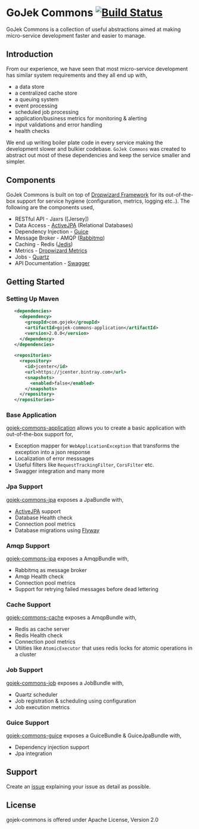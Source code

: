 # GoJek Commons [![Build Status](https://travis-ci.org/gojek-engineering/gojek-commons.svg?branch=master)](https://travis-ci.org/gojek-engineering/gojek-commons)
GoJek Commons is a collection of useful abstractions aimed at making micro-service development faster and easier to manage.
## Introduction
From our experience, we have seen that most micro-service development has similar system requirements and they all end up with,
* a data store
* a centralized cache store
* a queuing system
* event processing
* scheduled job processing
* application/business metrics for monitoring & alerting
* input validations and error handling
* health checks

We end up writing boiler plate code in every service making the development slower and bulkier codebase. `GoJek Commons` was created to abstract out most of these dependencies and keep the service smaller and simpler.

## Components
GoJek Commons is built on top of [Dropwizard Framework](http://www.dropwizard.io/) for its out-of-the-box support for service hygiene (configuration, metrics, logging etc..). The following are the components used,

* RESTful API - Jaxrs ([Jersey])
* Data Access - [ActiveJPA](https://github.com/ActiveJpa/activejpa) (Relational Databases)
* Dependency Injection - [Guice](https://github.com/google/guice)
* Message Broker - AMQP ([Rabbitmq](https://www.rabbitmq.com/))
* Caching - Redis ([Jedis](https://github.com/xetorthio/jedis))
* Metrics - [Dropwizard Metrics](http://metrics.dropwizard.io/)
* Jobs - [Quartz](http://www.quartz-scheduler.org/)
* API Documentation - [Swagger](https://swagger.io/)

## Getting Started 

### Setting Up Maven
```xml
   <dependencies>
     <dependency>
       <groupId>com.gojek</groupId>
       <artifactId>gojek-commons-application</artifactId>
       <version>2.0.0</version>
     </dependency>
   </dependencies>
   
   <repositories>
     <repository>
       <id>jcenter</id>
       <url>https://jcenter.bintray.com</url>
       <snapshots>
         <enabled>false</enabled>
       </snapshots>
     </repository>
   </repositories>
```
### Base Application
[gojek-commons-application](/gojek-commons-application) allows you to create a basic application with out-of-the-box support for,
* Exception mapper for `WebApplicationException` that transforms the exception into a json response
* Localization of error messsages
* Useful filters like `RequestTrackingFilter`, `CorsFilter` etc.
* Swagger integration and many more

### Jpa Support
[gojek-commons-jpa](/gojek-commons-jpa) exposes a JpaBundle with,
* [ActiveJPA](https://github.com/ActiveJpa/activejpa) support
* Database Health check 
* Connection pool metrics
* Database migrations using [Flyway](https://flywaydb.org/)

### Amqp Support
[gojek-commons-jpa](/gojek-commons-amqp) exposes a AmqpBundle with,
* Rabbitmq as message broker
* Amqp Health check
* Connection pool metrics
* Support for retrying failed messages before dead lettering

### Cache Support
[gojek-commons-cache](/gojek-commons-cache) exposes a AmqpBundle with,
* Redis as cache server
* Redis Health check
* Connection pool metrics
* Utiities like `AtomicExecutor` that uses redis locks for atomic operations in a cluster

### Job Support
[gojek-commons-job](/gojek-commons-job) exposes a JobBundle with,
* Quartz scheduler
* Job registration & scheduling using configuration
* Job execution metrics

### Guice Support
[gojek-commons-guice](/gojek-commons-guice) exposes a GuiceBundle & GuiceJpaBundle with,
* Dependency injection support
* Jpa integration

## Support
Create an [issue](https://github.com/gojek-engineering/gojek-commons/issues) explaining your issue as detail as possible.
## License
gojek-commons is offered under Apache License, Version 2.0
